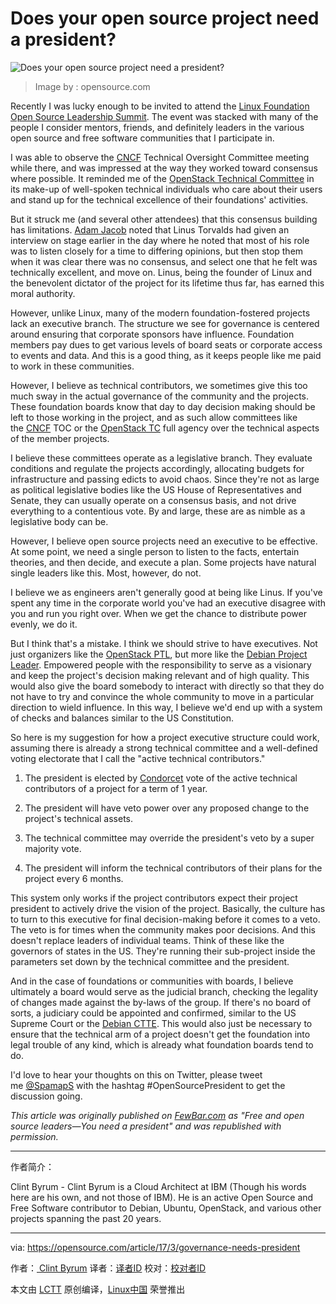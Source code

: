 Does your open source project need a president?
============================================================

 ![Does your open source project need a president?](https://opensource.com/sites/default/files/styles/image-full-size/public/images/government/osdc_transparent_whitehouse_520x292.jpg?itok=IAsYgvi- "Does your open source project need a president?") 
>Image by : opensource.com

Recently I was lucky enough to be invited to attend the [Linux Foundation Open Source Leadership Summit][4]. The event was stacked with many of the people I consider mentors, friends, and definitely leaders in the various open source and free software communities that I participate in.

I was able to observe the [CNCF][5] Technical Oversight Committee meeting while there, and was impressed at the way they worked toward consensus where possible. It reminded me of the [OpenStack Technical Committee][6] in its make-up of well-spoken technical individuals who care about their users and stand up for the technical excellence of their foundations' activities.

But it struck me (and several other attendees) that this consensus building has limitations. [Adam Jacob][7] noted that Linus Torvalds had given an interview on stage earlier in the day where he noted that most of his role was to listen closely for a time to differing opinions, but then stop them when it was clear there was no consensus, and select one that he felt was technically excellent, and move on. Linus, being the founder of Linux and the benevolent dictator of the project for its lifetime thus far, has earned this moral authority.

However, unlike Linux, many of the modern foundation-fostered projects lack an executive branch. The structure we see for governance is centered around ensuring that corporate sponsors have influence. Foundation members pay dues to get various levels of board seats or corporate access to events and data. And this is a good thing, as it keeps people like me paid to work in these communities.

However, I believe as technical contributors, we sometimes give this too much sway in the actual governance of the community and the projects. These foundation boards know that day to day decision making should be left to those working in the project, and as such allow committees like the [CNCF][8] TOC or the [OpenStack TC][9] full agency over the technical aspects of the member projects.

I believe these committees operate as a legislative branch. They evaluate conditions and regulate the projects accordingly, allocating budgets for infrastructure and passing edicts to avoid chaos. Since they're not as large as political legislative bodies like the US House of Representatives and Senate, they can usually operate on a consensus basis, and not drive everything to a contentious vote. By and large, these are as nimble as a legislative body can be.

However, I believe open source projects need an executive to be effective. At some point, we need a single person to listen to the facts, entertain theories, and then decide, and execute a plan. Some projects have natural single leaders like this. Most, however, do not.

I believe we as engineers aren't generally good at being like Linus. If you've spent any time in the corporate world you've had an executive disagree with you and run you right over. When we get the chance to distribute power evenly, we do it.

But I think that's a mistake. I think we should strive to have executives. Not just organizers like the [OpenStack PTL][10], but more like the [Debian Project Leader][11]. Empowered people with the responsibility to serve as a visionary and keep the project's decision making relevant and of high quality. This would also give the board somebody to interact with directly so that they do not have to try and convince the whole community to move in a particular direction to wield influence. In this way, I believe we'd end up with a system of checks and balances similar to the US Constitution.

So here is my suggestion for how a project executive structure could work, assuming there is already a strong technical committee and a well-defined voting electorate that I call the "active technical contributors."

1.  The president is elected by [Condorcet][1] vote of the active technical contributors of a project for a term of 1 year.

2.  The president will have veto power over any proposed change to the project's technical assets.

3.  The technical committee may override the president's veto by a super majority vote.

4.  The president will inform the technical contributors of their plans for the project every 6 months.

This system only works if the project contributors expect their project president to actively drive the vision of the project. Basically, the culture has to turn to this executive for final decision-making before it comes to a veto. The veto is for times when the community makes poor decisions. And this doesn't replace leaders of individual teams. Think of these like the governors of states in the US. They're running their sub-project inside the parameters set down by the technical committee and the president.

And in the case of foundations or communities with boards, I believe ultimately a board would serve as the judicial branch, checking the legality of changes made against the by-laws of the group. If there's no board of sorts, a judiciary could be appointed and confirmed, similar to the US Supreme Court or the [Debian CTTE][12]. This would also just be necessary to ensure that the technical arm of a project doesn't get the foundation into legal trouble of any kind, which is already what foundation boards tend to do.

I'd love to hear your thoughts on this on Twitter, please tweet me [@SpamapS][13] with the hashtag #OpenSourcePresident to get the discussion going.

 _This article was originally published on [FewBar.com][2] as "Free and open source leaders—You need a president" and was republished with permission._

--------------------------------------------------------------------------------

作者简介：

Clint Byrum - Clint Byrum is a Cloud Architect at IBM (Though his words here are his own, and not those of IBM). He is an active Open Source and Free Software contributor to Debian, Ubuntu, OpenStack, and various other projects spanning the past 20 years.

-------------------------

via: https://opensource.com/article/17/3/governance-needs-president

作者：[ Clint Byrum][a]
译者：[译者ID](https://github.com/译者ID)
校对：[校对者ID](https://github.com/校对者ID)

本文由 [LCTT](https://github.com/LCTT/TranslateProject) 原创编译，[Linux中国](https://linux.cn/) 荣誉推出

[a]:https://opensource.com/users/spamaps
[1]:https://en.wikipedia.org/wiki/Condorcet_method
[2]:http://fewbar.com/2017/02/open-source-governance-needs-presidents/
[3]:https://opensource.com/article/17/3/governance-needs-president?rate=g5uFkFg_AqVo7JnKqPHoAxKccWzo1XXgn5wj5hILAIk
[4]:http://events.linuxfoundation.org/events/open-source-leadership-summit
[5]:https://www.cncf.io/
[6]:https://www.openstack.org/foundation/tech-committee/
[7]:https://twitter.com/adamhjk
[8]:https://www.cncf.io/
[9]:https://www.openstack.org/foundation/tech-committee/
[10]:https://docs.openstack.org/project-team-guide/ptl.html
[11]:https://www.debian.org/devel/leader
[12]:https://www.debian.org/devel/tech-ctte
[13]:https://twitter.com/spamaps
[14]:https://opensource.com/user/121156/feed
[15]:https://opensource.com/users/spamaps
